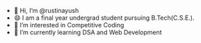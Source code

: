 - 👋 Hi, I’m @rustinayush
- 😄 I am a final year undergrad student pursuing B.Tech(C.S.E.).
- 👀 I’m interested in Competitive Coding
- 🌱 I’m currently learning DSA and Web Development


<!---
rustinayush/rustinayush is a ✨ special ✨ repository because its `README.md` (this file) appears on your GitHub profile.
You can click the Preview link to take a look at your changes.
--->
